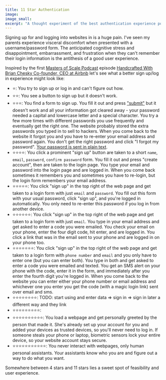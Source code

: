 ```yaml
---
title: 11 Star Authentication
image:
image_small:
excerpt: "A thought experiment of the best authentication experience possible"
---
```


Signing up for and logging into websites in is a huge pain. I've seen my parents experience visceral discomfort when presented with a username/password form. The anticipated cognitive stress and disappointment, embarrassment, and frustration when they can't remember their login information is the antithesis of a good user experience.

Inspired by the first [Masters of Scale Podcast](https://mastersofscale.com/) episode [Handcrafted With Brian Chesky Co-founder, CEO at Airbnb](https://mastersofscale.com/handcrafted/) let's see what a better sign up/log in experience might look like:

* ⭐: You try to sign up or log in and can't figure out how.
* ⭐⭐: You see a button to sign up but it doesn't work.
* ⭐⭐⭐: You find a form to sign up. You fill it out and press ["submit"](https://i.imgur.com/yZ3lWO3.png) but it doesn't work and all your information got cleared away - your password needed a capital and lowercase letter and a special character. You try a few more times with different passwords you use frequently and eventually get the right one. The website probably stored the extra passwords you typed in to sell to hackers. When you come back to the website it forgot you and you have to re-enter your email address and password again. You don't get the right password and click "I forgot my password". [Your password is sent in plain text](http://plaintextoffenders.com/).
* ⭐⭐⭐⭐: You click a prominent "sign up" button are taken to a short `name`, `email`, `password`, `confirm password` form. You fill it out and press "create account", then are taken to the login page. You type your email and password into the login page and are logged in. When you come back sometimes it remembers you and sometimes you have to re-login, but the login form remembers your email address.
* ⭐⭐⭐⭐⭐: You click "sign up" in the top right of the web page and get taken to a login form with just `email` and `password`. You fill out this form with your usual password, click "sign up", and you're logged in automatically. You only need to re-enter this password if you log in from another device.
* ⭐⭐⭐⭐⭐⭐: You click "sign up" in the top right of the web page and get taken to a login form with just `email`. You type in your email address and get asked to enter a code you were emailed. You check your email on your phone, enter the four digit code, hit enter, and are logged in. You click a link that was in the email sent to your phone and are logged in on your phone too.
* ⭐⭐⭐⭐⭐⭐⭐: You click "sign up" in the top right of the web page and get taken to a login form with `phone number` and `email` and you only have to enter one (but you can enter both). You type in both and get asked to enter a code you were emailed and texted. You get an SMS alert on your phone with the code, enter it in the form, and immediately after you enter the fourth digit you're logged in. When you come back to the website you can enter either your phone number or email address and whichever one you enter you get the code (with a magic login link) sent over email and sms.
* ⭐⭐⭐⭐⭐⭐⭐⭐: TODO: start using and enter data => sign in => sign in later a different way and they link
* ⭐⭐⭐⭐⭐⭐⭐⭐⭐:
* ⭐⭐⭐⭐⭐⭐⭐⭐⭐⭐: You load a webpage and get personally greeted by the person that made it. She's already set up your account for you and added your devices as trusted devices, so you'll never need to log in. If someone steals your phone or laptop, biometric sensors lock your entire device, so your website account stays secure.
* ⭐⭐⭐⭐⭐⭐⭐⭐⭐⭐⭐: You never interact with webpages, only human personal assistants. Your assistants know who you are and figure out a way to do what you want.

Somewhere between 4 stars and 11 stars lies a sweet spot of feasibility and user experience.
